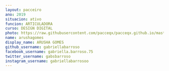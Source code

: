```yaml
---
layout: pacceiro
ano: 2019
situacion: ativo
funcion: ARTICULADORA
curso: DESIGN DIGITAL
photo: https://raw.githubusercontent.com/pacceqx/pacceqx.github.io/master/assets/pic/bolsistas/pacce (3).png
name: arushagomes
display_name: ARUSHA GOMES
github_username: gabriellabarroso
facebook_username: gabriella.barroso.75
twitter_username: gabsbarroso
instagram_username: gabriellabarrosoo
---
```


